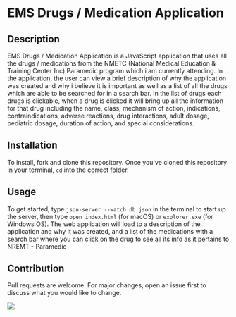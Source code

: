 # EMS Drugs / Medication Application

## Description

EMS Drugs / Medication Application is a JavaScript application that uses all the drugs / medications from the NMETC (National Medical Education & Training Center Inc) Paramedic program which i am currently attending. In the application, the user can view a brief description of why the application was created and why i believe it is important as well as a list of all the drugs which are able to be searched for in a search bar. In the list of drugs each drugs is clickable, when a drug is clicked it will bring up all the information for that drug including the name, class, mechanism of action, indications, contraindications, adverse reactions, drug interactions, adult dosage, pediatric dosage, duration of action, and special considerations.

## Installation

To install, fork and clone this repository. Once you've cloned this repository in your terminal, ```cd``` into the correct folder.

## Usage

To get started, type ```json-server --watch db.json``` in the terminal to start up the server, then type ```open index.html``` (for macOS) or ```explorer.exe``` (for Windows OS). The web application will load to a description of the application and why it was created, and a list of the medications with a search bar where you can click on the drug to see all its info as it pertains to NREMT - Paramedic

## Contribution

Pull requests are welcome. For major changes, open an issue first to discuss what you would like to change. 

![](/Users/mendelrosenblum/Development/Code/Projects/phase-1-project/app.gif)





    

    





